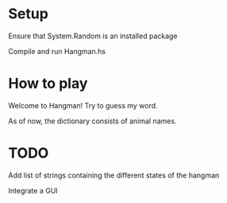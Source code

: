 # Setup

Ensure that System.Random is an installed package

Compile and run Hangman.hs

# How to play

Welcome to Hangman! Try to guess my word.

As of now, the dictionary consists of animal names.


# TODO

Add list of strings containing the different states of the hangman

Integrate a GUI